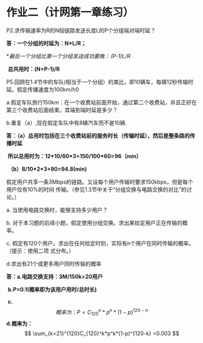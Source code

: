 # 作业二（计网第一章练习）

P2.求传输速率为R的N段链路发送长度L的P个分组端对端时延？

**答：一个分组的时延为：N*L/R；**

​		**最后一个分组比第一个分组发送成功要晚：（P-1)*L/R**

​		**总共用时：(N+P-1)/R**



P5.回顾在1.4节中的车队(相当于一个分组）的类比，即10辆车，每辆12秒传输时延。假定传播速度为100km/h0

a.假定车队旅行150km：在一个收费站前面开始，通过第二个收费站，并且正好在第三个收费站后面结束。其端到端时延是多少？ 

b.重复（a）,现在假定车队中有8辆汽车而不是10辆.

**答：（a）总用时包括在三个收费站前的服务时长（传输时延），然后是整条路的传播时延**

​				**所以总用时为：12\*10/60\*3+150/100\*60=96（min）**

​		**（b）8/10\*2\*3+90=94.8(min)**



假定用户共享一条3Mbps的链路。又设每个用户传输时要求150kbps，但是每个用户仅有10%的时间 传输。（参见1.3节中关于“分组交换与电路交换的对比”的讨论。）

a. 当使用电路交换时，能够支持多少用户？

b. 对于本习题的后续小题，假定使用分组交换。求出某给定用户正在传输的概率。

c. 假定有120个用户。求出在任何给定时刻，实际有n个用户在同时传输的概率。（提示：使用二项 式分布。） 

d.求出有21个或更多用户同时传输的概率

**答：a.电路交换支持：3M/150k=20用户**

​		**b.P=0.1(概率即为该用户用时/总时长)**

​		**c.**
$$
概率为：P=C_{120}^{n}*p^n*(1-p)^{120-n}
$$
​		**d.概率为：**
$$
\sum_{k=21}^{120}C_{120}^k*p^k*(1-p)^{120-k}
=0.003
$$
